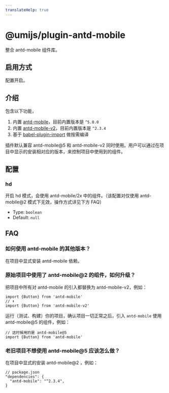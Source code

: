 ```yaml
---
translateHelp: true
---
```


# @umijs/plugin-antd-mobile

整合 antd-mobile 组件库。

## 启用方式

配置开启。

## 介绍

包含以下功能，

1. 内置 [antd-mobile](https://mobile.ant.design/)，目前内置版本是 `^5.0.0`
2. 内置 [antd-mobile-v2](https://antd-mobile-v2.surge.sh/)，目前内置版本是 `^2.3.4`
3. 基于 [babel-plugin-import](https://github.com/ant-design/babel-plugin-import) 做按需编译

插件默认兼容 antd-mobile@5 和 antd-mobile-v2 同时使用。用户可以通过在项目中显示的安装相对应的版本，来控制项目中使用到的组件。

## 配置

### hd

开启 hd 模式，会使用 antd-mobile/2x 中的组件。（该配置对仅使用 antd-mobile@2 模式下无效，操作方式详见下方 FAQ）

- Type: `boolean`
- Default: `null`

## FAQ

### 如何使用 antd-mobile 的其他版本？

在项目中显式安装 antd-mobile 依赖。

### 原始项目中使用了 antd-mobile@2 的组件，如何升级？

把项目中所有对 antd-mobile 的引入都替换为 antd-mobile-v2，例如：

```
import {Button} from 'antd-mobile'
// ⬇️
import {Button} from 'antd-mobile-v2'
```

运行（测试、构建）你的项目，确认项目一切正常之后，引入 `antd-mobile` 使用 antd-mobile@5 的组件，例如：

```
// 这时候用的是 antd-mobile@5
import {Button} from 'antd-mobile'
```

### 老旧项目不想使用 antd-mobile@5 应该怎么做？

在项目中显式的安装 antd-mobile@2 ，例如：

```
// package.json
"dependencies": {
  "antd-mobile": "^2.3.4",
}
```
